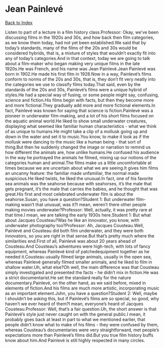 # Jean Painlevé
[Back to Index](https://github.com/windows10010/tpoExtractor/blob/master/README.md)

Listen to part of a lecture in a film history class.Professor: Okay, we’ve been discussing films in the 1920s and 30s, and how back then film categories, as we know them today, had not yet been established.We said that by today’s standards, many of the films of the 20s and 30s would be considered hybrids, that is, a mixture of styles that wouldn’t exactly fit into any of today’s categories.And in that context, today we are going to talk about a film-maker who began making very unique films in the late 1920s.He was French, and his name was Jean Painlevé.Jean Painlevé was born in 1902.He made his first film in 1928.Now in a way, Painlevé’s films conform to norms of the 20s and 30s, that is, they don’t fit very neatly into the categories we use to classify films today.That said, even by the standards of the 20s and 30s, Painlevé’s films were a unique hybrid of styles.He had a special way of fusing, or some people might say, confusing, science and fiction.His films begin with facts, but then they become more and more fictional.They gradually add more and more fictional elements.In fact, Painlevé was known for saying that science is fiction.Painlevé was a pioneer in underwater film-making, and a lot of his short films focused on the aquatic animal world.He liked to show small underwater creatures, displaying what seemed like familiar human characteristics - what we think of as unique to humans.He might take a clip of a mollusk going up and down in the water and set it to music.You know, to make it look as if the mollusk were dancing to the music like a human being - that sort of thing.But then he suddenly changed the image or narration to remind us how different the animals are, how unlike humans.He confused his audience in the way he portrayed the animals he filmed, mixing up our notions of the categories human and animal.The films make us a little uncomfortable at times because we are uncertain about what we are seeing.It gives him films an uncanny feature: the familiar made unfamiliar, the normal made suspicious.He liked twists, he liked the unusual.In fact, one of his favorite sea animals was the seahorse because with seahorses, it’s the male that gets pregnant, it’s the male that carries the babies, and he thought that was great.His first and most celebrated underwater film is about the seahorse.Susan, you have a question?Student 1: But underwater film-making wasn’t that unusual, was it?I mean, weren’t there other people making movies underwater?Professor: Well, actually, it was pretty rare at that time.I mean, we are talking the early 1930s here.Student 1: But what about Jacques Cousteau?Was he like an innovator, you know, with underwater photography too?Professor: Ah, Jacques Cousteau.Well, Painlevé and Cousteau did both film underwater, and they were both innovators, so you are right in that sense.But that’s pretty much where the similarities end.First of all, Painlevé was about 20 years ahead of Cousteau.And Cousteau’s adventures were high-tech, with lots of fancy equipment, whereas Painlevé kind of patchedequipment together as he needed it.Cousteau usually filmed large animals, usually in the open sea, whereas Painlevé generally filmed smaller animals, and he liked to film in shallow water.Uh, what else?Oh well, the main difference was that Cousteau simply investigated and presented the facts - he didn’t mix in fiction.He was a strict documentarist.He set the standard really for the nature documentary.Painlevé, on the other hand, as we said before, mixed in elements of fiction.And his films are much more artistic, incorporating music as an important element.John, you have a question?Student 2: Well, maybe I shouldn’t be asking this, but if Painlevé’s films are so special, so good, why haven’t we ever heard of them?I mean, everyone’s heard of Jacques Cousteau.Professor: Well, that’s a fair question.Uh, the short answer is that Painlevé’s style just never caught on with the general public.I mean, it probably goes back at least in part to what we mentioned earlier, that people didn’t know what to make of his films - they were confused by them, whereas Cousteau’s documentaries were very straightforward, met people’s expectations more than Painlevé’s films did.But you true film history buffs know about him.And Painlevé is still highly respected in many circles.